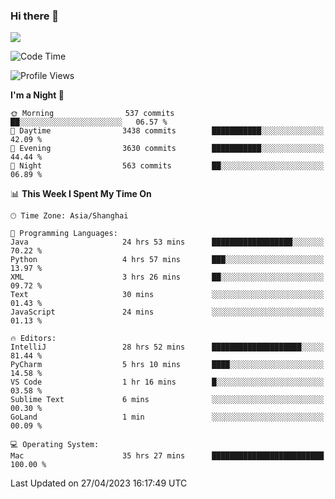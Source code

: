 ### Hi there 👋

<!--
**JJAYCHEN1e/jjaychen1e** is a ✨ _special_ ✨ repository because its `README.md` (this file) appears on your GitHub profile.

Here are some ideas to get you started:

- 🔭 I’m currently working on ...
- 🌱 I’m currently learning ...
- 👯 I’m looking to collaborate on ...
- 🤔 I’m looking for help with ...
- 💬 Ask me about ...
- 📫 How to reach me: ...
- 😄 Pronouns: ...
- ⚡ Fun fact: ...
-->

[![](https://github-readme-stats.vercel.app/api?username=jjaychen1e&show_icons=true)](https://github.com/jjaychen1e/github-readme-stats?count_private=true)

<!--START_SECTION:waka-->
![Code Time](http://img.shields.io/badge/Code%20Time-638%20hrs%2030%20mins-blue)

![Profile Views](http://img.shields.io/badge/Profile%20Views-0-blue)

**I'm a Night 🦉** 

```text
🌞 Morning                537 commits         ██░░░░░░░░░░░░░░░░░░░░░░░   06.57 % 
🌆 Daytime                3438 commits        ███████████░░░░░░░░░░░░░░   42.09 % 
🌃 Evening                3630 commits        ███████████░░░░░░░░░░░░░░   44.44 % 
🌙 Night                  563 commits         ██░░░░░░░░░░░░░░░░░░░░░░░   06.89 % 
```


📊 **This Week I Spent My Time On** 

```text
🕑︎ Time Zone: Asia/Shanghai

💬 Programming Languages: 
Java                     24 hrs 53 mins      ██████████████████░░░░░░░   70.22 % 
Python                   4 hrs 57 mins       ███░░░░░░░░░░░░░░░░░░░░░░   13.97 % 
XML                      3 hrs 26 mins       ██░░░░░░░░░░░░░░░░░░░░░░░   09.72 % 
Text                     30 mins             ░░░░░░░░░░░░░░░░░░░░░░░░░   01.43 % 
JavaScript               24 mins             ░░░░░░░░░░░░░░░░░░░░░░░░░   01.13 % 

🔥 Editors: 
IntelliJ                 28 hrs 52 mins      ████████████████████░░░░░   81.44 % 
PyCharm                  5 hrs 10 mins       ████░░░░░░░░░░░░░░░░░░░░░   14.58 % 
VS Code                  1 hr 16 mins        █░░░░░░░░░░░░░░░░░░░░░░░░   03.58 % 
Sublime Text             6 mins              ░░░░░░░░░░░░░░░░░░░░░░░░░   00.30 % 
GoLand                   1 min               ░░░░░░░░░░░░░░░░░░░░░░░░░   00.09 % 

💻 Operating System: 
Mac                      35 hrs 27 mins      █████████████████████████   100.00 % 
```


 Last Updated on 27/04/2023 16:17:49 UTC
<!--END_SECTION:waka-->

